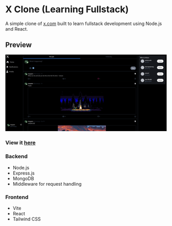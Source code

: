 # X Clone (Learning Fullstack)

A simple clone of [x.com](https://x.com) built to learn fullstack development using Node.js and React.

## Preview

![Project Preview](./screenshot.png)

### View it [here](https://x-clone-3y95.onrender.com/) 

### Backend
- Node.js
- Express.js
- MongoDB 
- Middleware for request handling

### Frontend
- Vite
- React
- Tailwind CSS 
